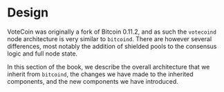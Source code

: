 # Design

VoteCoin was originally a fork of Bitcoin 0.11.2, and as such the `votecoind` node architecture
is very similar to `bitcoind`. There are however several differences, most notably the
addition of shielded pools to the consensus logic and full node state.

In this section of the book, we describe the overall architecture that we inherit from
`bitcoind`, the changes we have made to the inherited components, and the new components
we have introduced.
